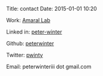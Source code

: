 Title: contact
Date: 2015-01-01 10:20


Work: [Amaral Lab](https://amaral.northwestern.edu/people/winter/)


Linked in: [ peter-winter](https://www.linkedin.com/in/peter-winter)


Github: [ peterwinter](https://github.com/peterwinter)


Twitter: [ pwinty](https://twitter.com/pwinty)

Email: peterwinteriii dot gmail.com
